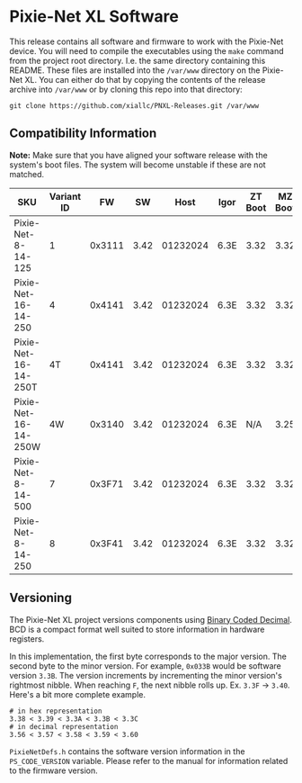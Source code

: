 # Pixie-Net XL Software

This release contains all software and firmware to work with the Pixie-Net device. You
will need to compile the executables using the `make` command from the project root
directory. I.e. the same directory containing this README. These files are installed
into the `/var/www` directory on the Pixie-Net XL. You can either do that by copying
the contents of the release archive into `/var/www` or by cloning this repo into that
directory:

```
git clone https://github.com/xiallc/PNXL-Releases.git /var/www
```

## Compatibility Information

**Note:** Make sure that you have aligned your software release with the system's
boot files. The system will become unstable if these are not matched.

| SKU                  | Variant ID | FW     | SW   | Host     | Igor | ZT Boot | MZ Boot | SD Image |
|----------------------|------------|--------|------|----------|------|---------|---------|----------|
| Pixie-Net-8-14-125   | 1          | 0x3111 | 3.42 | 01232024 | 6.3E | 3.32    | 3.32    | 09112023 |
| Pixie-Net-16-14-250  | 4          | 0x4141 | 3.42 | 01232024 | 6.3E | 3.32    | 3.32    | 09112023 |
| Pixie-Net-16-14-250T | 4T         | 0x4141 | 3.42 | 01232024 | 6.3E | 3.32    | 3.32    | 09112023 |
| Pixie-Net-16-14-250W | 4W         | 0x3140 | 3.42 | 01232024 | 6.3E | N/A     | 3.25    | 09072022 |
| Pixie-Net-8-14-500   | 7          | 0x3F71 | 3.42 | 01232024 | 6.3E | 3.32    | 3.32    | 09112023 |
| Pixie-Net-8-14-250   | 8          | 0x3F41 | 3.42 | 01232024 | 6.3E | 3.32    | 3.32    | 09112023 |

## Versioning

The Pixie-Net XL project versions components
using [Binary Coded Decimal](https://en.wikipedia.org/wiki/Binary-coded_decimal).
BCD is a compact format well suited to store information in hardware registers.

In this implementation, the first byte corresponds to the major version. The second
byte to the minor version. For example, `0x033B` would be software version `3.3B`. The
version increments by incrementing the minor version's rightmost nibble. When reaching
`F`, the next nibble rolls up. Ex. `3.3F` -> `3.40`. Here's a bit more complete example.

```
# in hex representation
3.38 < 3.39 < 3.3A < 3.3B < 3.3C
# in decimal representation
3.56 < 3.57 < 3.58 < 3.59 < 3.60
```

`PixieNetDefs.h` contains the software version information in the `PS_CODE_VERSION`
variable. Please refer to the manual for information related to the firmware version.